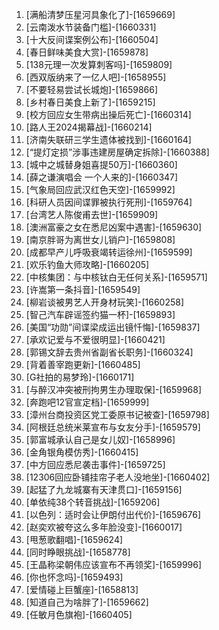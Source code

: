 
1. [满船清梦压星河具象化了]-[1659669]
1. [云南泼水节装备门槛]-[1660331]
1. [十大反间谍案例公布]-[1660504]
1. [春日鲜味美食大赏]-[1659878]
1. [138元理一次发算刺客吗]-[1659809]
1. [西双版纳来了一亿人吧]-[1658955]
1. [不要轻易尝试长城炮]-[1659866]
1. [乡村春日美食上新了]-[1659215]
1. [校方回应女生带病出操后死亡]-[1660314]
1. [路人王2024揭幕战]-[1660214]
1. [济南失联研三学生遗体被找到]-[1660164]
1. [“提灯定损”涉事违建房屋确定拆除]-[1660388]
1. [城中之城替身姐喜提50万]-[1660360]
1. [薛之谦演唱会 一个人来的]-[1660347]
1. [气象局回应武汉红色天空]-[1659992]
1. [科研人员因间谍罪被执行死刑]-[1659764]
1. [台湾艺人陈俊甫去世]-[1659909]
1. [澳洲富豪之女在悉尼凶案中遇害]-[1659630]
1. [南京胖哥为离世女儿销户]-[1659808]
1. [成都早产儿呼吸衰竭转运徐州]-[1659599]
1. [欢乐钓鱼大师攻略]-[1660205]
1. [中核集团：与中核钛白无任何关系]-[1659571]
1. [许嵩第一条抖音]-[1659549]
1. [柳岩谈被男艺人开身材玩笑]-[1660258]
1. [智己汽车辟谣签约猫一杯]-[1659893]
1. [美国“功勋”间谍梁成运出镜忏悔]-[1659837]
1. [承欢记爱与不爱很明显]-[1660421]
1. [郭锡文辞去贵州省副省长职务]-[1660324]
1. [背着善宰跑更新]-[1660485]
1. [G社拍的易梦玲]-[1660171]
1. [与醉汉冲突被刑拘男生办理取保]-[1659968]
1. [奔跑吧12官宣定档]-[1659999]
1. [漳州台商投资区党工委原书记被查]-[1659798]
1. [阿根廷总统米莱宣布与女友分手]-[1659579]
1. [郭富城承认自己是女儿奴]-[1658996]
1. [金角银角模仿秀]-[1660415]
1. [中方回应悉尼袭击事件]-[1659725]
1. [12306回应卧铺挂帘子老人没地坐]-[1660402]
1. [起猛了九龙城寨有天津贯口]-[1659156]
1. [单依纯38个转音挑战]-[1659206]
1. [以色列：适时会让伊朗付出代价]-[1659676]
1. [赵奕欢被夸这么多年脸没变]-[1660017]
1. [甩葱歌翻唱]-[1659624]
1. [同时睁眼挑战]-[1658778]
1. [王晶称梁朝伟应该宣布不再领奖]-[1659996]
1. [你也怀念吗]-[1659493]
1. [爱情碰上巨蟹座]-[1658813]
1. [知道自己为啥胖了]-[1659662]
1. [任敏月色旗袍]-[1660405]